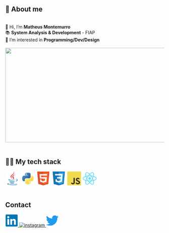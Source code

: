 ## 📖 About me
<br>
👋 Hi, I’m <b>Matheus Montemurro</b>
<br>
📚 <b>System Analysis & Development</b> - FIAP <br>
👀 I’m interested in <b>Programming/Dev/Design</b>
<br>
<br>
<div align="left">
	<img height="300" width="1000" src="https://camo.githubusercontent.com/18a72a365a73f859fe5868ab16f062166b78c0f165e04600ca1e1dd7da5e4a61/68747470733a2f2f6d65646961302e67697068792e636f6d2f6d656469612f7167515567674143335066763638377150432f67697068792e6769663f6369643d65636630356534377a6f7039756d6b786f6b397473676c79786f7a6734616c756a64347574716c77376e6f7875386a64267269643d67697068792e6769662663743d67"/>
</div>
<br>

## 👨‍💻 My tech stack
<div align="left">
	<img height="45" src="https://raw.githubusercontent.com/devicons/devicon/1119b9f84c0290e0f0b38982099a2bd027a48bf1/icons/java/java-original.svg" />
	<img height="45" src="https://raw.githubusercontent.com/devicons/devicon/1119b9f84c0290e0f0b38982099a2bd027a48bf1/icons/python/python-original.svg" />
	<img height="45" src="https://raw.githubusercontent.com/devicons/devicon/1119b9f84c0290e0f0b38982099a2bd027a48bf1/icons/html5/html5-original.svg" />
	<img height="45" src="https://raw.githubusercontent.com/devicons/devicon/1119b9f84c0290e0f0b38982099a2bd027a48bf1/icons/css3/css3-original.svg" />
	<img height="45" src="https://raw.githubusercontent.com/devicons/devicon/1119b9f84c0290e0f0b38982099a2bd027a48bf1/icons/javascript/javascript-original.svg" />
	<img height="45" src="https://raw.githubusercontent.com/devicons/devicon/1119b9f84c0290e0f0b38982099a2bd027a48bf1/icons/react/react-original.svg" />
</div>
<br>

## Contact

<div align="left">
<a href="https://www.linkedin.com/in/matheus-montemurro/" target="_blank">
  <img height="40" src="https://raw.githubusercontent.com/devicons/devicon/1119b9f84c0290e0f0b38982099a2bd027a48bf1/icons/linkedin/linkedin-original.svg" alt="linkedin"/>
</a>
<a href="https://www.instagram.com/matheus_montemurro/" target="_blank">
 <img height="40" src="https://upload.wikimedia.org/wikipedia/commons/e/e7/Instagram_logo_2016.svg" alt="instagram"/>
</a>
  <a href="https://twitter.com/_montemurro_" target="_blank">
  <img height="40" src="https://raw.githubusercontent.com/devicons/devicon/1119b9f84c0290e0f0b38982099a2bd027a48bf1/icons/twitter/twitter-original.svg" alt="twitter"/>  
</a>
</div>

